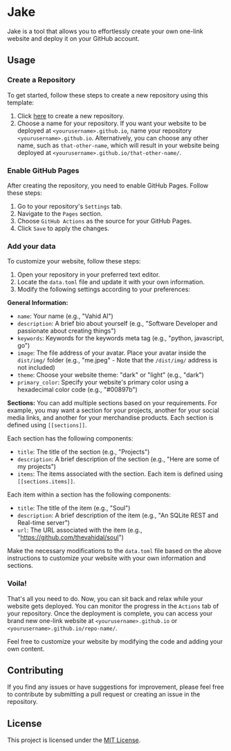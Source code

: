 # Jake

Jake is a tool that allows you to effortlessly create your own one-link website and deploy it on your GitHub account.

## Usage

### Create a Repository
To get started, follow these steps to create a new repository using this template:

1. Click [here](https://github.com/new?template_name=jake&template_owner=thevahidal) to create a new repository.
2. Choose a name for your repository. If you want your website to be deployed at `<yourusername>.github.io`, name your repository `<yourusername>.github.io`. Alternatively, you can choose any other name, such as `that-other-name`, which will result in your website being deployed at `<yourusername>.github.io/that-other-name/`.

### Enable GitHub Pages
After creating the repository, you need to enable GitHub Pages. Follow these steps:

1. Go to your repository's `Settings` tab.
2. Navigate to the `Pages` section.
3. Choose `GitHub Actions` as the source for your GitHub Pages.
4. Click `Save` to apply the changes.

### Add your data
To customize your website, follow these steps:

1. Open your repository in your preferred text editor.
2. Locate the `data.toml` file and update it with your own information.
3. Modify the following settings according to your preferences:

**General Information:**
- `name`: Your name (e.g., "Vahid Al")
- `description`: A brief bio about yourself (e.g., "Software Developer and passionate about creating things")
- `keywords`: Keywords for the keywords meta tag (e.g., "python, javascript, go")
- `image`: The file address of your avatar. Place your avatar inside the `dist/img/` folder (e.g., "me.jpeg" - Note that the `/dist/img/` address is not included)
- `theme`: Choose your website theme: "dark" or "light" (e.g., "dark")
- `primary_color`: Specify your website's primary color using a hexadecimal color code (e.g., "#00897b")

**Sections:**
You can add multiple sections based on your requirements. For example, you may want a section for your projects, another for your social media links, and another for your merchandise products. Each section is defined using `[[sections]]`.

Each section has the following components:
- `title`: The title of the section (e.g., "Projects")
- `description`: A brief description of the section (e.g., "Here are some of my projects")
- `items`: The items associated with the section. Each item is defined using `[[sections.items]]`.

Each item within a section has the following components:
- `title`: The title of the item (e.g., "Soul")
- `description`: A brief description of the item (e.g., "An SQLite REST and Real-time server")
- `url`: The URL associated with the item (e.g., "https://github.com/thevahidal/soul")

Make the necessary modifications to the `data.toml` file based on the above instructions to customize your website with your own information and sections.

### Voila!
That's all you need to do. Now, you can sit back and relax while your website gets deployed. You can monitor the progress in the `Actions` tab of your repository. Once the deployment is complete, you can access your brand new one-link website at `<yourusername>.github.io` or `<yourusername>.github.io/repo-name/`.

Feel free to customize your website by modifying the code and adding your own content.

## Contributing
If you find any issues or have suggestions for improvement, please feel free to contribute by submitting a pull request or creating an issue in the repository.

## License
This project is licensed under the [MIT License](LICENSE).
